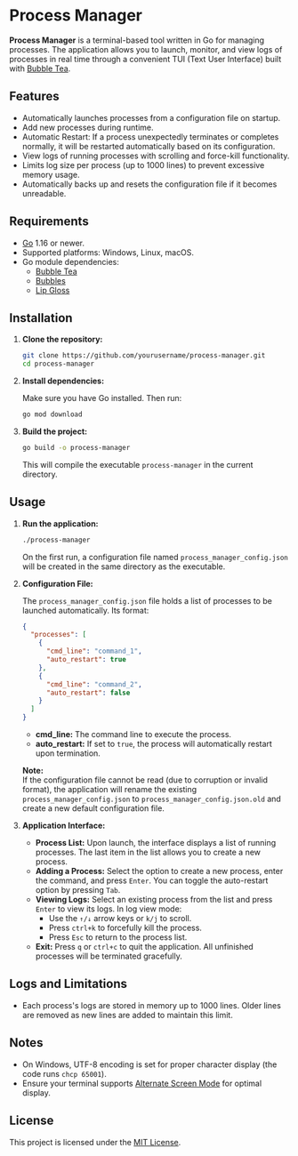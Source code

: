 # Process Manager

**Process Manager** is a terminal-based tool written in Go for managing processes. The application allows you to launch, monitor, and view logs of processes in real time through a convenient TUI (Text User Interface) built with [Bubble Tea](https://github.com/charmbracelet/bubbletea).

## Features

- Automatically launches processes from a configuration file on startup.
- Add new processes during runtime.
- Automatic Restart: If a process unexpectedly terminates or completes normally, it will be restarted automatically based on its configuration.
- View logs of running processes with scrolling and force-kill functionality.
- Limits log size per process (up to 1000 lines) to prevent excessive memory usage.
- Automatically backs up and resets the configuration file if it becomes unreadable.

## Requirements

- [Go](https://golang.org/dl/) 1.16 or newer.
- Supported platforms: Windows, Linux, macOS.
- Go module dependencies:
  - [Bubble Tea](https://github.com/charmbracelet/bubbletea)
  - [Bubbles](https://github.com/charmbracelet/bubbles)
  - [Lip Gloss](https://github.com/charmbracelet/lipgloss)

## Installation

1. **Clone the repository:**

   ```bash
   git clone https://github.com/yourusername/process-manager.git
   cd process-manager
   ```

2. **Install dependencies:**

   Make sure you have Go installed. Then run:

   ```bash
   go mod download
   ```

3. **Build the project:**

   ```bash
   go build -o process-manager
   ```

   This will compile the executable `process-manager` in the current directory.

## Usage

1. **Run the application:**

   ```bash
   ./process-manager
   ```

   On the first run, a configuration file named `process_manager_config.json` will be created in the same directory as the executable.

2. **Configuration File:**

   The `process_manager_config.json` file holds a list of processes to be launched automatically. Its format:

   ```json
   {
     "processes": [
       {
         "cmd_line": "command_1",
         "auto_restart": true
       },
       {
         "cmd_line": "command_2",
         "auto_restart": false
       }
     ]
   }
   ```

   - **cmd_line:** The command line to execute the process.
   - **auto_restart:** If set to `true`, the process will automatically restart upon termination.

   **Note:**  
   If the configuration file cannot be read (due to corruption or invalid format), the application will rename the existing `process_manager_config.json` to `process_manager_config.json.old` and create a new default configuration file.

3. **Application Interface:**

   - **Process List:** Upon launch, the interface displays a list of running processes. The last item in the list allows you to create a new process.
   - **Adding a Process:** Select the option to create a new process, enter the command, and press `Enter`. You can toggle the auto-restart option by pressing `Tab`.
   - **Viewing Logs:** Select an existing process from the list and press `Enter` to view its logs. In log view mode:
     - Use the `↑/↓` arrow keys or `k/j` to scroll.
     - Press `ctrl+k` to forcefully kill the process.
     - Press `Esc` to return to the process list.
   - **Exit:** Press `q` or `ctrl+c` to quit the application. All unfinished processes will be terminated gracefully.

## Logs and Limitations

- Each process's logs are stored in memory up to 1000 lines. Older lines are removed as new lines are added to maintain this limit.

## Notes

- On Windows, UTF-8 encoding is set for proper character display (the code runs `chcp 65001`).
- Ensure your terminal supports [Alternate Screen Mode](https://en.wikipedia.org/wiki/Alternate_screen_buffer) for optimal display.

## License

This project is licensed under the [MIT License](LICENSE).